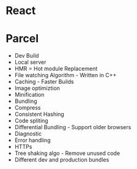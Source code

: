 # React

# Parcel
- Dev Build
- Local server
- HMR = Hot module Replacement
- File watching Algorithm - Written in C++
- Caching - Faster Builds
- Image optimiztion
- Minification
- Bundling
- Compress
- Consistent Hashing
- Code spliting
- Differential Bundling - Support older browsers
- Diagnostic
- Error handling
- HTTPs
- Tree shaking algo - Remove unused code
- Different dev and production bundles